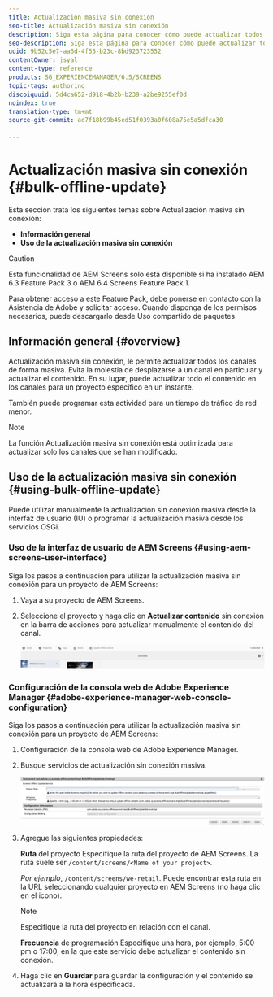 ```yaml
---
title: Actualización masiva sin conexión
seo-title: Actualización masiva sin conexión
description: Siga esta página para conocer cómo puede actualizar todos los canales de forma masiva.
seo-description: Siga esta página para conocer cómo puede actualizar todos los canales de forma masiva.
uuid: 9b52c5e7-aa6d-4f55-b23c-8bd923723552
contentOwner: jsyal
content-type: reference
products: SG_EXPERIENCEMANAGER/6.5/SCREENS
topic-tags: authoring
discoiquuid: 5d4ca652-d918-4b2b-b239-a2be9255ef0d
noindex: true
translation-type: tm+mt
source-git-commit: ad7f18b99b45ed51f0393a0f608a75e5a5dfca30

---
```



# Actualización masiva sin conexión {#bulk-offline-update}

Esta sección trata los siguientes temas sobre Actualización masiva sin conexión:

* **Información general**
* **Uso de la actualización masiva sin conexión**

>[!CAUTION]
>
>Esta funcionalidad de AEM Screens solo está disponible si ha instalado AEM 6.3 Feature Pack 3 o AEM 6.4 Screens Feature Pack 1.
>
>Para obtener acceso a este Feature Pack, debe ponerse en contacto con la Asistencia de Adobe y solicitar acceso. Cuando disponga de los permisos necesarios, puede descargarlo desde Uso compartido de paquetes.

## Información general {#overview}

Actualización masiva sin conexión, le permite actualizar todos los canales de forma masiva. Evita la molestia de desplazarse a un canal en particular y actualizar el contenido. En su lugar, puede actualizar todo el contenido en los canales para un proyecto específico en un instante.

También puede programar esta actividad para un tiempo de tráfico de red menor.

>[!NOTE]
>
>La función Actualización masiva sin conexión está optimizada para actualizar solo los canales que se han modificado.

## Uso de la actualización masiva sin conexión {#using-bulk-offline-update}

Puede utilizar manualmente la actualización sin conexión masiva desde la interfaz de usuario (IU) o programar la actualización masiva desde los servicios OSGi.

### Uso de la interfaz de usuario de AEM Screens {#using-aem-screens-user-interface}

Siga los pasos a continuación para utilizar la actualización masiva sin conexión para un proyecto de AEM Screens:

1. Vaya a su proyecto de AEM Screens.
1. Seleccione el proyecto y haga clic en **Actualizar contenido** sin conexión en la barra de acciones para actualizar manualmente el contenido del canal.

   ![screen_shot_2018-04-24at122256pm](assets/screen_shot_2018-04-24at122256pm.png)

### Configuración de la consola web de Adobe Experience Manager {#adobe-experience-manager-web-console-configuration}

Siga los pasos a continuación para utilizar la actualización masiva sin conexión para un proyecto de AEM Screens:

1. Configuración de la consola web de Adobe Experience Manager.
1. Busque servicios de actualización sin conexión masiva.

   ![screen_shot_2018-04-24at121428pm](assets/screen_shot_2018-04-24at121428pm.png)

1. Agregue las siguientes propiedades:

   **Ruta** del proyecto Especifique la ruta del proyecto de AEM Screens. La ruta suele ser `/content/screens/<Name of your project>`.

   *Por ejemplo*, `/content/screens/we-retail`. Puede encontrar esta ruta en la URL seleccionando cualquier proyecto en AEM Screens (no haga clic en el icono).

   >[!NOTE]
   >
   >Especifique la ruta del proyecto en relación con el canal.

   **Frecuencia** de programación Especifique una hora, por ejemplo, 5:00 pm o 17:00, en la que este servicio debe actualizar el contenido sin conexión.

1. Haga clic en **Guardar** para guardar la configuración y el contenido se actualizará a la hora especificada.

